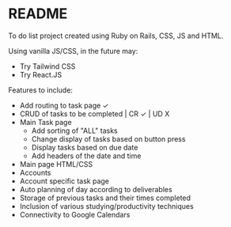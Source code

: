 # README

To do list project created using Ruby on Rails, CSS, JS and HTML.

Using vanilla JS/CSS, in the future may:

- Try Tailwind CSS
- Try React.JS

Features to include:

- Add routing to task page ✓
- CRUD of tasks to be completed | CR ✓ | UD X
- Main Task page
    - Add sorting of "ALL" tasks
    - Change display of tasks based on button press
    - Display tasks based on due date
    - Add headers of the date and time
- Main page HTML/CSS
- Accounts
- Account specific task page
- Auto planning of day according to deliverables
- Storage of previous tasks and their times completed
- Inclusion of various studying/productivity techniques
- Connectivity to Google Calendars
